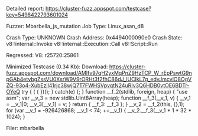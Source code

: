 Detailed report: https://cluster-fuzz.appspot.com/testcase?key=5498422793601024

Fuzzer: Mbarbella_js_mutation
Job Type: Linux_asan_d8

Crash Type: UNKNOWN
Crash Address: 0x4494000090e0
Crash State:
  v8::internal::Invoke
  v8::internal::Execution::Call
  v8::Script::Run
  
Regressed: V8: r25720:25861

Minimized Testcase (0.34 Kb):
Download: https://cluster-fuzz.appspot.com/download/AMIfv97qH2yxMqPnZ9HzTCP_W_rEpPswtG9npGAb4etvbgZssVU0XsrW9V9rORHt3f2fhC86dJ_lUCIkL7g_edvJmcvlO8OgVZQ-93o4-XubEzll41rjc38wjQ7T7FWHSVpvqtN24uRIv3Q6HDB0vtOE6BDTr-OYeQ
try {
( {
})();
} catch(e) {; }
function __f_2(stdlib, foreign, heap) {
  "use asm";
  var __v_3 = new stdlib.Uint8Array(heap);
  function __f_3(__v_1, v) {
    __v_1 = __v_1|0;
    __v_3[__v_1] = v;
  }
  return { __f_3: __f_3 };
}
__v_2 = __f_2(this, {},1);
for (var __v_1 = -926426868; __v_1 < 74; ++__v_1) {
  __v_2.__f_3(__v_1 * 1 * 32 * 1024);
}


Filer: mbarbella